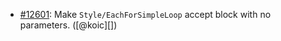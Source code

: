 * [#12601](https://github.com/rubocop/rubocop/issues/12601): Make `Style/EachForSimpleLoop` accept block with no parameters. ([@koic][])
